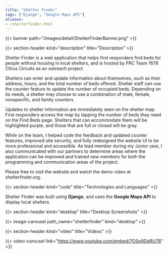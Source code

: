 ```yaml
---
title: "Shelter Finder"
tags: ["Django", "Google Maps API"]
aliases:
- /shelterfinder.html
---
```


{{< banner path="/images/detail/ShelterFinderBanner.png" >}}


{{< section-header kind="description" title="Description" >}}

Shelter Finder is a web application that helps first responders find beds for people without housing in local shelters, and is hosted by FRC Team 1678 Citrus Circuits as an outreach project.

Shelters can enter and update information about themselves, such as their address, hours, and the total number of beds offered. Shelter staff can use the counter feature to update the number of occupied beds. Depending on its needs, a shelter may choose to use a combination of male, female, nonspecific, and family counters.

Updates to shelter information are immediately seen on the shelter map. First responders access the map by tapping the number of beds they need on the Find Beds page. Shelters that can accommodate them will be highlighted purple, and those that are full or closed will be gray.

While on the team, I helped code the feedback and updated counter features, improved site security, and fully redesigned the website UI to be more professional and accessible. As lead member during my Junior year, I also communicated with our partners to determine areas where the application can be improved and trained new members for both the programming and communication areas of the project.

Please free to visit the website and watch the demo video at shelterfinder.org. 


{{< section-header kind="code" title="Technologies and Languages" >}}

Shelter Finder was built using **Django**, and uses the **Google Maps API** to display local shelters.

{{< section-header kind="desktop" title="Desktop Screenshots" >}}

{{< image-carousel path_name="shelterfinder" kind="desktop" >}}


{{< section-header kind="video" title="Videos" >}}

{{< video-carousel link="https://www.youtube.com/embed/7OSp9DdRU78" >}}